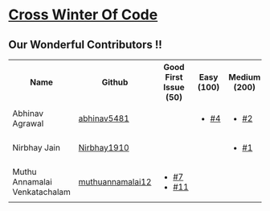 # [Cross Winter Of Code](https://crosswoc.ieeedtu.in/)

## Our Wonderful Contributors !!

<table>
<tr><th>Name</th><th>Github</th><th>Good First Issue (50) </th><th>Easy (100)</th><th>Medium (200)</th><th>Hard (500)</th><th>Total</th><tr>
   
<tr>
   <td>Abhinav Agrawal</td>
   <td><a href='https://github.com/abhinav5481'>abhinav5481</a></td>
   <td></td>
   <td>  
      <ul>
         <li><a href='https://github.com/JINDAL-JJ/UniVendor/pull/10'>#4</a></li>
      </ul>
   </td>
   <td>
      <ul>
         <li><a href='https://github.com/JINDAL-JJ/UniVendor/pull/12'>#2</a></li>
      </ul>
   </td>
   <td>
      <ul>
         <li><a href='https://github.com/JINDAL-JJ/UniVendor/pull/9'>#3</a></li>
      </ul>
   </td>
   <td>800</td>
</tr>

<tr>
   <td> Nirbhay Jain</td>
   <td> <a href=' https://github.com/Nirbhay1910'>Nirbhay1910</a></td>
   <td></td>
   <td></td>
   <td>
      <ul>
        <li><a href='https://github.com/JINDAL-JJ/UniVendor/pull/6'>#1</a></li>
      </ul>
   </td>
   <td></td>
   <td>200</td>
</tr>
<tr>
   <td> Muthu Annamalai Venkatachalam</td>
   <td> <a href=' https://github.com/muthuannamalai12'>muthuannamalai12</a></td>
   <td>
      <ul>
         <li><a href='https://github.com/JINDAL-JJ/UniVendor/pull/14'>#7</a></li>
         <li><a href='https://github.com/JINDAL-JJ/UniVendor/issues/11'>#11</a></li>
      </ul>
   </td>
   <td></td>
   <td></td>
   <td></td>
   <td>100</td>
</tr>
</table>
